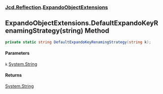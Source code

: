 ### [Jcd.Reflection](Jcd.Reflection.md 'Jcd.Reflection').[ExpandoObjectExtensions](Jcd.Reflection.ExpandoObjectExtensions.md 'Jcd.Reflection.ExpandoObjectExtensions')

## ExpandoObjectExtensions.DefaultExpandoKeyRenamingStrategy(string) Method

```csharp
private static string DefaultExpandoKeyRenamingStrategy(string k);
```

#### Parameters

<a name='Jcd.Reflection.ExpandoObjectExtensions.DefaultExpandoKeyRenamingStrategy(string).k'></a>

`k` [System.String](https://docs.microsoft.com/en-us/dotnet/api/System.String 'System.String')

#### Returns

[System.String](https://docs.microsoft.com/en-us/dotnet/api/System.String 'System.String')